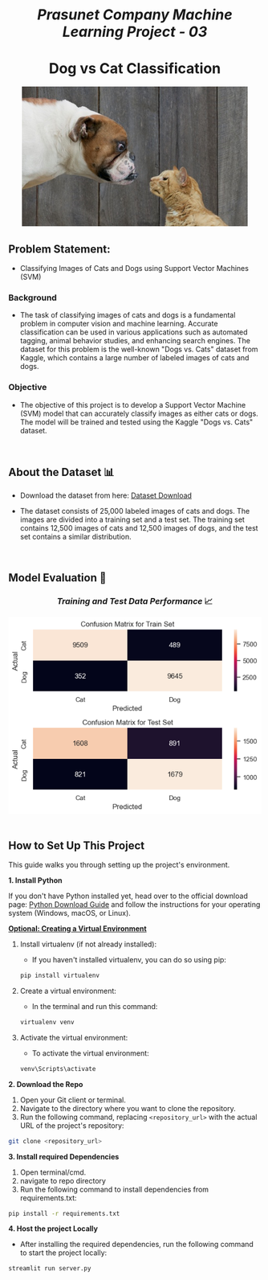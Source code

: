 # <center><i>Prasunet Company Machine Learning Project - 03</i></center>

# <center>Dog vs Cat Classification</center> 

<center><img src = './images/woof_meow.jpg'></center>

## Problem Statement: 
- Classifying Images of Cats and Dogs using Support Vector Machines (SVM)

### Background
- The task of classifying images of cats and dogs is a fundamental problem in computer vision and machine learning. Accurate classification can be used in various applications such as automated tagging, animal behavior studies, and enhancing search engines. The dataset for this problem is the well-known "Dogs vs. Cats" dataset from Kaggle, which contains a large number of labeled images of cats and dogs.

### Objective
- The objective of this project is to develop a Support Vector Machine (SVM) model that can accurately classify images as either cats or dogs. The model will be trained and tested using the Kaggle "Dogs vs. Cats" dataset.

<br>

## About the Dataset 📊

- Download the dataset from here: [Dataset Download](https://www.kaggle.com/c/dogs-vs-cats/data/)

- The dataset consists of 25,000 labeled images of cats and dogs. The images are divided into a training set and a test set. The training set contains 12,500 images of cats and 12,500 images of dogs, and the test set contains a similar distribution.

<br>

## Model Evaluation 🤖

### <center><i>Training and Test Data Performance</i> 📈</center>
<center><img src = '.\images\model_evaluation.png'></center>

<br>

## How to Set Up This Project

This guide walks you through setting up the project's environment.

**1. Install Python**

If you don't have Python installed yet, head over to the official download page: [Python Download Guide](https://wiki.python.org/moin/BeginnersGuide/Download) and follow the instructions for your operating system (Windows, macOS, or Linux).

**<u>Optional: Creating a Virtual Environment</u>**

1. Install virtualenv (if not already installed):

   - If you haven't installed virtualenv, you can do so using pip:
    ```bash
    pip install virtualenv
    ```
2. Create a virtual environment:

    - In the terminal and run this command:
    ``` bash
    virtualenv venv
    ```

3.  Activate the virtual environment:

    - To activate the virtual environment:
    ``` bash
    venv\Scripts\activate
    ```



**2. Download the Repo**


1. Open your Git client or terminal.
2. Navigate to the directory where you want to clone the repository.
3. Run the following command, replacing `<repository_url>` with the actual URL of the project's repository:

```bash 
git clone <repository_url>
```

**3. Install required Dependencies**
1. Open terminal/cmd.
2. navigate to repo directory
3. Run the following command to install dependencies from requirements.txt:

``` bash
pip install -r requirements.txt
```

**4. Host the project Locally**

- After installing the required dependencies, run the following command to start the project locally:

``` bash
streamlit run server.py
```

